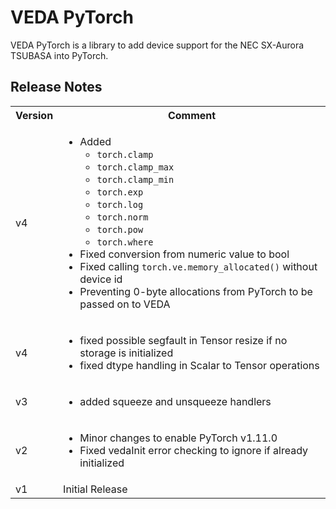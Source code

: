 # VEDA PyTorch

VEDA PyTorch is a library to add device support for the NEC SX-Aurora TSUBASA into PyTorch.

## Release Notes
<table>
<tr><th>Version</th><th>Comment</th></tr>

<tr><td>v4</td><td>
<ul>
	<li>Added <ul>
		<li><code>torch.clamp</code></li>
		<li><code>torch.clamp_max</code></li>
		<li><code>torch.clamp_min</code></li>
		<li><code>torch.exp</code></li>
		<li><code>torch.log</code></li>
		<li><code>torch.norm</code></li>
		<li><code>torch.pow</code></li>
		<li><code>torch.where</code></li>
	</ul></li>
	<li>Fixed conversion from numeric value to bool</li>
	<li>Fixed calling <code>torch.ve.memory_allocated()</code> without device id</li>
	<li>Preventing 0-byte allocations from PyTorch to be passed on to VEDA</li>
</ul>
</td></tr>

<tr><td>v4</td><td>
<ul>
	<li>fixed possible segfault in Tensor resize if no storage is initialized</li>
	<li>fixed dtype handling in Scalar to Tensor operations</li>
</ul>
</td></tr>

<tr><td>v3</td><td>
<ul>
	<li>added squeeze and unsqueeze handlers</li>
</ul>
</td></tr>

<tr><td>v2</td><td>
<ul>
	<li>Minor changes to enable PyTorch v1.11.0</li>
	<li>Fixed vedaInit error checking to ignore if already initialized</li>
</ul>
</td></tr>

<tr><td>v1</td><td>
Initial Release
</td></tr>

</table>

